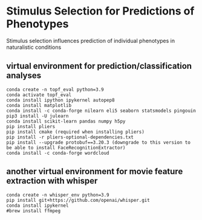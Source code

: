 # Stimulus Selection for Predictions of Phenotypes
Stimulus selection influences prediction of individual phenotypes in naturalistic conditions

## virtual environment for prediction/classification analyses
```
conda create -n topf_eval python=3.9
conda activate topf_eval
conda install ipython ipykernel autopep8
conda install matplotlib 
conda install -c conda-forge nilearn eli5 seaborn statsmodels pingouin
pip3 install -U julearn
conda install scikit-learn pandas numpy h5py
pip install pliers
pip install cmake (required when installing pliers)
pip install -r pliers-optional-dependencies.txt
pip install --upgrade protobuf==3.20.3 (downgrade to this version to be able to install FaceRecognitionExtractor)
conda install -c conda-forge wordcloud
```

## another virtual environment for movie feature extraction with whisper
```
conda create -n whisper_env python=3.9
pip install git+https://github.com/openai/whisper.git
conda install ipykernel
#brew install ffmpeg
```
